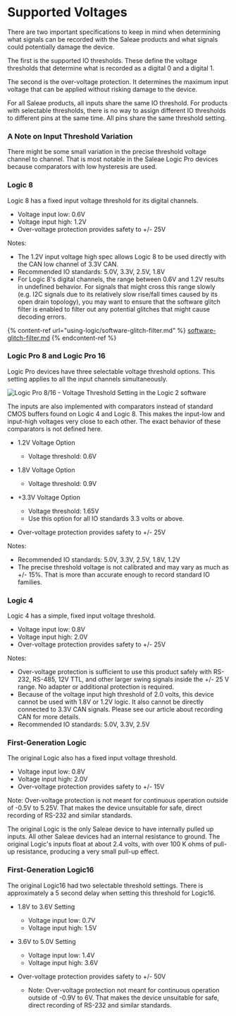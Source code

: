 # Supported Voltages

There are two important specifications to keep in mind when determining what signals can be recorded with the Saleae products and what signals could potentially damage the device.

The first is the supported IO thresholds. These define the voltage thresholds that determine what is recorded as a digital 0 and a digital 1.

The second is the over-voltage protection. It determines the maximum input voltage that can be applied without risking damage to the device.

For all Saleae products, all inputs share the same IO threshold. For products with selectable thresholds, there is no way to assign different IO thresholds to different pins at the same time. All pins share the same threshold setting.

### A Note on Input Threshold Variation

There might be some small variation in the precise threshold voltage channel to channel. That is most notable in the Saleae Logic Pro devices because comparators with low hysteresis are used.

### **Logic 8**

Logic 8 has a fixed input voltage threshold for its digital channels.

* Voltage input low: 0.6V
* Voltage input high: 1.2V
* Over-voltage protection provides safety to +/- 25V

Notes:

* The 1.2V input voltage high spec allows Logic 8 to be used directly with the CAN low channel of 3.3V CAN.
* Recommended IO standards: 5.0V, 3.3V, 2.5V, 1.8V
* For Logic 8's digital channels, the range between 0.6V and 1.2V results in undefined behavior. For signals that might cross this range slowly (e.g. I2C signals due to its relatively slow rise/fall times caused by its open drain topology), you may want to ensure that the software glitch filter is enabled to filter out any potential glitches that might cause decoding errors.

{% content-ref url="using-logic/software-glitch-filter.md" %}
[software-glitch-filter.md](using-logic/software-glitch-filter.md)
{% endcontent-ref %}

### **Logic Pro 8 and Logic Pro 16**

Logic Pro devices have three selectable voltage threshold options. This setting applies to all the input channels simultaneously.

![Logic Pro 8/16 - Voltage Threshold Setting in the Logic 2 software](<../../.gitbook/assets/screen-shot-2020-09-03-at-3.58.18-pm (1) (1).png>)

The inputs are also implemented with comparators instead of standard CMOS buffers found on Logic 4 and Logic 8. This makes the input-low and input-high voltages very close to each other. The exact behavior of these comparators is not defined here.

*   1.2V Voltage Option

    * Voltage threshold: 0.6V


*   1.8V Voltage Option

    * Voltage threshold: 0.9V


*   +3.3V Voltage Option

    * Voltage threshold: 1.65V
    * Use this option for all IO standards 3.3 volts or above.


* Over-voltage protection provides safety to +/- 25V

Notes:

* Recommended IO standards: 5.0V, 3.3V, 2.5V, 1.8V, 1.2V
* The precise threshold voltage is not calibrated and may vary as much as +/- 15%. That is more than accurate enough to record standard IO families.

### **Logic 4**

Logic 4 has a simple, fixed input voltage threshold.

* Voltage input low: 0.8V
* Voltage input high: 2.0V
* Over-voltage protection provides safety to +/- 25V

Notes:

* Over-voltage protection is sufficient to use this product safely with RS-232, RS-485, 12V TTL, and other larger swing signals inside the +/- 25 V range. No adapter or additional protection is required.
* Because of the voltage input high threshold of 2.0 volts, this device cannot be used with 1.8V or 1.2V logic. It also cannot be directly connected to 3.3V CAN signals. Please see our article about recording CAN for more details.
* Recommended IO standards: 5.0V, 3.3V, 2.5V

### **First-Generation Logic**

The original Logic also has a fixed input voltage threshold.

* Voltage input low: 0.8V
* Voltage input high: 2.0V
* Over-voltage protection provides safety to +/- 15V

Note: Over-voltage protection is not meant for continuous operation outside of -0.5V to 5.25V. That makes the device unsuitable for safe, direct recording of RS-232 and similar standards.

The original Logic is the only Saleae device to have internally pulled up inputs. All other Saleae devices had an internal resistance to ground. The original Logic's inputs float at about 2.4 volts, with over 100 K ohms of pull-up resistance, producing a very small pull-up effect.

### **First-Generation Logic16**

The original Logic16 had two selectable threshold settings. There is approximately a 5 second delay when setting this threshold for Logic16.

*   1.8V to 3.6V Setting

    * Voltage input low: 0.7V
    * Voltage input high: 1.5V&#x20;


*   3.6V to 5.0V Setting

    * Voltage input low: 1.4V
    * Voltage input high: 3.6V


* Over-voltage protection provides safety to +/- 50V
  * Note: Over-voltage protection not meant for continuous operation outside of -0.9V to 6V. That makes the device unsuitable for safe, direct recording of RS-232 and similar standards.
